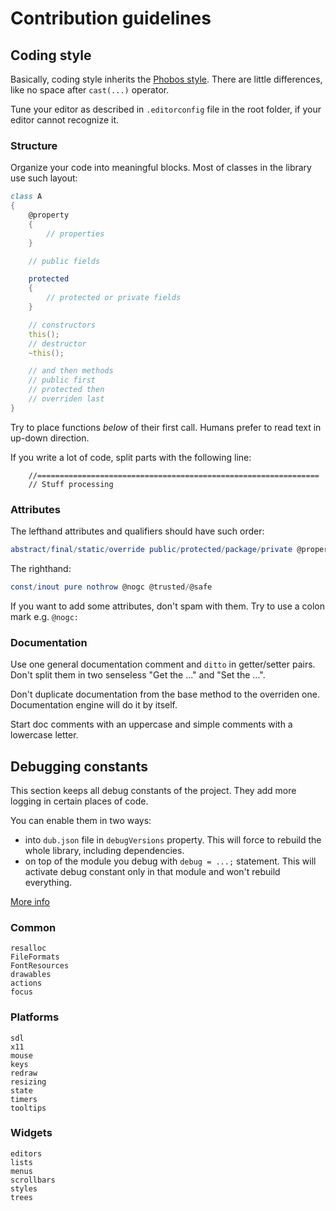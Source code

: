 # Contribution guidelines

## Coding style

Basically, coding style inherits the [Phobos style](https://dlang.org/dstyle.html).
There are little differences, like no space after `cast(...)` operator.

Tune your editor as described in `.editorconfig` file in the root folder, if your editor cannot recognize it.

### Structure

Organize your code into meaningful blocks. Most of classes in the library use such layout:
```D
class A
{
    @property
    {
        // properties
    }

    // public fields

    protected
    {
        // protected or private fields
    }

    // constructors
    this();
    // destructor
    ~this();

    // and then methods
    // public first
    // protected then
    // overriden last
}
```

Try to place functions *below* of their first call. Humans prefer to read text in up-down direction.

If you write a lot of code, split parts with the following line:

```
    //===============================================================
    // Stuff processing
```

### Attributes

The lefthand attributes and qualifiers should have such order:
```D
abstract/final/static/override public/protected/package/private @property
```
The righthand:
```D
const/inout pure nothrow @nogc @trusted/@safe
```

If you want to add some attributes, don't spam with them. Try to use a colon mark e.g. `@nogc:`

### Documentation

Use one general documentation comment and `ditto` in getter/setter pairs.
Don't split them in two senseless "Get the ..." and "Set the ...".

Don't duplicate documentation from the base method to the overriden one. Documentation engine will do it by itself.

Start doc comments with an uppercase and simple comments with a lowercase letter.

## Debugging constants

This section keeps all debug constants of the project.
They add more logging in certain places of code.

You can enable them in two ways:

* into `dub.json` file in `debugVersions` property.
This will force to rebuild the whole library, including dependencies.
* on top of the module you debug with `debug = ...;` statement.
This will activate debug constant only in that module and won't rebuild everything.

[More info](https://dlang.org/spec/version.html#debug_specification)

### Common
```
resalloc
FileFormats
FontResources
drawables
actions
focus
```

### Platforms
```
sdl
x11
mouse
keys
redraw
resizing
state
timers
tooltips
```

### Widgets
```
editors
lists
menus
scrollbars
styles
trees
```
